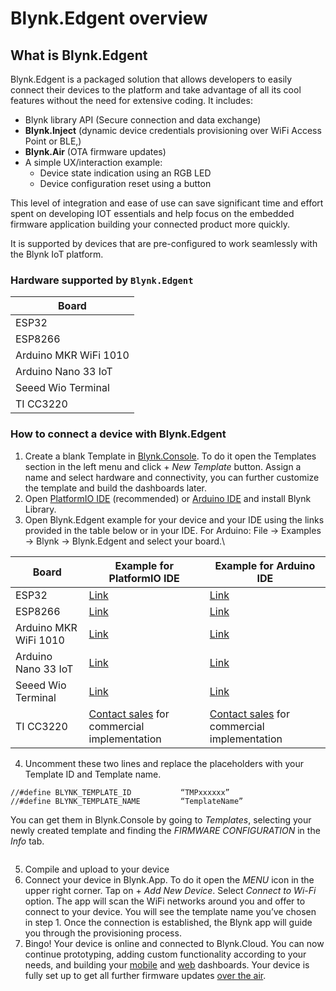 # Blynk.Edgent overview

## What is Blynk.Edgent

Blynk.Edgent is a packaged solution that allows developers to easily connect their devices to the platform and take advantage of all its cool features without the need for extensive coding. It includes:

* Blynk library API (Secure connection and data exchange)
* **Blynk.Inject** (dynamic device credentials provisioning over WiFi Access Point or BLE,)
* **Blynk.Air** (OTA firmware updates)
* A simple UX/interaction example:
  * Device state indication using an RGB LED
  * Device configuration reset using a button

This level of integration and ease of use can save significant time and effort spent on developing IOT essentials and help focus on the embedded firmware application building your connected product more quickly.

It is supported by devices that are pre-configured to work seamlessly with the Blynk IoT platform.

### Hardware supported by `Blynk.Edgent`

| Board                 |
| --------------------- |
| ESP32                 |
| ESP8266               |
| Arduino MKR WiFi 1010 |
| Arduino Nano 33 IoT   |
| Seeed Wio Terminal    |
| TI CC3220             |

### How to connect a device with Blynk.Edgent

1. Create a blank Template in [Blynk.Console](https://blynk.cloud/). To do it open the Templates section in the left menu and click + _New Template_ button. Assign a name and select hardware and connectivity, you can further customize the template and build the dashboards later.
2. Open [PlatformIO IDE](../blynk-library-firmware-api/installation/install-blynk-library-for-platformio.org.md) (recommended) or [Arduino IDE](../blynk-library-firmware-api/installation/install-blynk-library-in-arduino-ide.md) and install Blynk Library.
3. Open Blynk.Edgent example for your device and your IDE using the links provided in the table below or in your IDE. For Arduino: File -> Examples -> Blynk -> Blynk.Edgent and select your board.\


| Board                 | Example for PlatformIO IDE                                                                  | Example for Arduino IDE                                                                                  |
| --------------------- | ------------------------------------------------------------------------------------------- | -------------------------------------------------------------------------------------------------------- |
| ESP32                 | [Link](https://github.com/blynkkk/edgent-examples-pio/tree/main/PIO\_Edgent\_ESP32)         | [Link](https://github.com/blynkkk/blynk-library/tree/master/examples/Blynk.Edgent/Edgent\_ESP32)         |
| ESP8266               | [Link](https://github.com/blynkkk/edgent-examples-pio/tree/main/PIO\_Edgent\_ESP8266)       | [Link](https://github.com/blynkkk/blynk-library/tree/master/examples/Blynk.Edgent/Edgent\_ESP8266)       |
| Arduino MKR WiFi 1010 | [Link](https://github.com/blynkkk/edgent-examples-pio/tree/main/PIO\_Edgent\_ESP8266)       | [Link](https://github.com/blynkkk/blynk-library/tree/master/examples/Blynk.Edgent/Edgent\_MKR1010)       |
| Arduino Nano 33 IoT   | [Link](https://github.com/blynkkk/edgent-examples-pio/tree/main/PIO\_Edgent\_ESP8266)       | [Link](https://github.com/blynkkk/blynk-library/tree/master/examples/Blynk.Edgent/Edgent\_MKR1010)       |
| Seeed Wio Terminal    | [Link](https://github.com/blynkkk/edgent-examples-pio/tree/main/PIO\_Edgent\_Wio\_Terminal) | [Link](https://github.com/blynkkk/blynk-library/tree/master/examples/Blynk.Edgent/Edgent\_Wio\_Terminal) |
| TI CC3220             | [Contact sales](https://blynk.io/contact-us-business) for commercial implementation         | [Contact sales](https://blynk.io/contact-us-business) for commercial implementation                      |

4. Uncomment these two lines and replace the placeholders with your Template ID and Template name.

```
//#define BLYNK_TEMPLATE_ID           “TMPxxxxxx”
//#define BLYNK_TEMPLATE_NAME         “TemplateName”
```

You can get them in Blynk.Console by going to _Templates_, selecting your newly created template and finding the _FIRMWARE CONFIGURATION_ in the _Info_ tab.

<figure><img src="https://lh4.googleusercontent.com/oi-ZayczWEDkvpRNCfr_YR5CVpoF-6XCI6BhKcjvpioKv81eX2Ey-2tEEBSmeox3KK131pTOUX-lChYpgaMJEH3EItY5ccFrDEPICp1_Uwvc8aolFUc4pcQO4IT8WSjw7o-PNoVIloYW_K7F0zr9DUU" alt=""><figcaption></figcaption></figure>

5. Compile and upload to your device
6. Connect your device in Blynk.App. To do it open the _MENU_ icon in the upper right corner. Tap on + _Add New Device_. Select _Connect to Wi-Fi_ option. The app will scan the WiFi networks around you and offer to connect to your device. You will see the template name you’ve chosen in step 1. Once the connection is established, the Blynk app will guide you through the provisioning process.
7. Bingo! Your device is online and connected to Blynk.Cloud. You can now continue prototyping, adding custom functionality according to your needs, and building your [mobile](../blynk.apps/constructor.md) and [web](../blynk.console/templates/dashboard/) dashboards. Your device is fully set up to get all further firmware updates [over the air](updating-devices-firmwares-ota.md).
